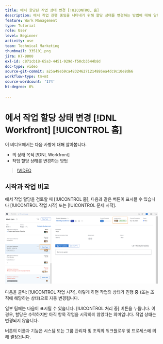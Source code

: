 ```yaml
---
title: 에서 할당된 작업 상태 변경 [!UICONTROL 홈]
description: 에서 작업 진행 중임을 나타내기 위해 할당 상태를 변경하는 방법에 대해 알아봅니다. [!UICONTROL 홈] 페이지를 가리키도록 업데이트하는 중입니다. 에서 상태가 중요한 이유 이해하기 [!DNL  Workfront].
feature: Work Management
type: Tutorial
role: User
level: Beginner
activity: use
team: Technical Marketing
thumbnail: 335101.png
jira: KT-8800
exl-id: c871cb18-65a3-4451-929d-f50cb3544b8d
doc-type: video
source-git-commit: a25a49e59ca483246271214886ea4dc9c10e8d66
workflow-type: tm+mt
source-wordcount: '174'
ht-degree: 0%

---
```


# 에서 작업 할당 상태 변경 [!DNL Workfront] [!UICONTROL 홈]

이 비디오에서는 다음 사항에 대해 알아봅니다.

* 의 상태 목적 [!DNL  Workfront]
* 작업 할당 상태를 변경하는 방법

>[!VIDEO](https://video.tv.adobe.com/v/335101/?quality=12&learn=on)

## 시작과 작업 비교

에서 작업 할당을 검토할 때 [!UICONTROL 홈], 다음과 같은 버튼이 표시될 수 있습니다 [!UICONTROL 작업 시작] 또는 [!UICONTROL 문제 시작].

![[!DNL Workfront] [!UICONTROL 홈] 단추에 표시되는 페이지 [!UICONTROL 작업 시작].](assets/worker-fundamentals-1.png)

다음을 클릭: [!UICONTROL 작업 시작], 이렇게 하면 작업의 상태가 진행 중 (또는 조직에 해당하는 상태)으로 자동 변경됩니다.

일부 팀에는 다음이 표시될 수 있습니다. [!UICONTROL 처리 중] 버튼을 누릅니다. 이 경우, 할당은 수락하지만 아직 항목 작업을 시작하지 않았다는 의미입니다. 작업 상태는 변경되지 않습니다.

버튼의 이름과 기능은 시스템 또는 그룹 관리자 및 조직의 워크플로우 및 프로세스에 의해 결정됩니다.

<!---
learn more URLs
--->
